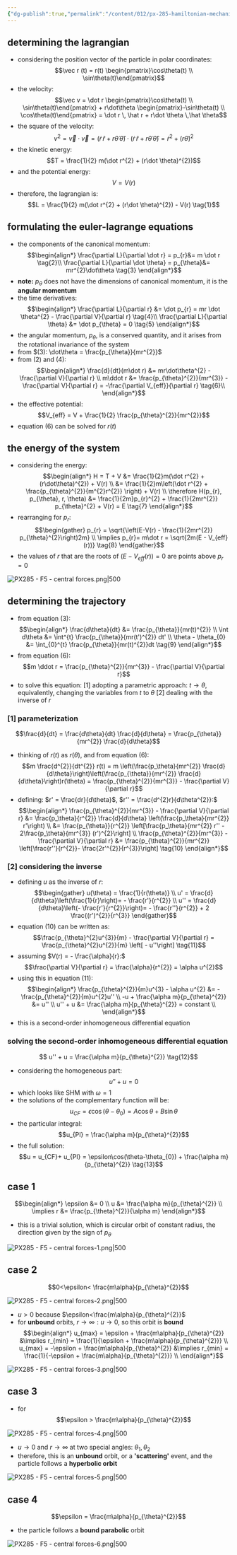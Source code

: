 ```yaml
---
{"dg-publish":true,"permalink":"/content/012/px-285-hamiltonian-mechanics-and-fluid-dynamics/term-1-hamiltonian-mechanics/f-hamilton-s-equations/px-285-f5-central-forces-particle-approaching-the-sun/","noteIcon":"1","created":"2024-11-25T10:50:32.000+00:00","updated":"2025-01-05T10:09:18.113+00:00"}
---
```


## determining the lagrangian
- considering the position vector of the particle in polar coordinates: 
$$\vec r (t) = r(t) \begin{pmatrix}\cos\theta(t) \\ \sin\theta(t)\end{pmatrix}$$
- the velocity: 
$$\vec v = \dot r \begin{pmatrix}\cos\theta(t) \\ \sin\theta(t)\end{pmatrix}  + r\dot\theta \begin{pmatrix}-\sin\theta(t) \\ \cos\theta(t)\end{pmatrix} = \dot r \, \hat r + r\dot \theta \,\hat \theta$$
- the square of the velocity: 
$$v^{2} = \vec v \cdot \vec v = (\dot r \, \hat r + r\dot \theta \,\hat \theta)\cdot(\dot r \, \hat r + r\dot \theta \,\hat \theta)  = \dot r^{2} + (r\dot\theta)^{2}$$
- the kinetic energy: 
$$T = \frac{1}{2} m(\dot r^{2} + (r\dot \theta)^{2})$$
- and the potential energy: 
$$V = V(r)$$
- therefore, the lagrangian is: 
$$L = \frac{1}{2} m(\dot r^{2} + (r\dot \theta)^{2}) - V(r) \tag{1}$$
## formulating the euler-lagrange equations
- the components of the canonical momentum: 
$$\begin{align*}
	\frac{\partial L}{\partial \dot r} = p_{r}&= m \dot r \tag{2}\\
	\frac{\partial L}{\partial \dot \theta} = p_{\theta}&= mr^{2}\dot\theta \tag{3}
\end{align*}$$
- **note:** $p_\theta$ does not have the dimensions of canonical momentum, it is the **angular momentum**
- the time derivatives: 
$$\begin{align*}
\frac{\partial L}{\partial r} &= \dot p_{r} = mr \dot \theta^{2} - \frac{\partial V}{\partial r} \tag{4}\\ 
\frac{\partial L}{\partial \theta} &= \dot p_{\theta} = 0 \tag{5}
\end{align*}$$
- the angular momentum, $p_{\theta}$, is a conserved quantity, and it arises from the rotational invariance of the system
- from $(3): \dot\theta = \frac{p_{\theta}}{mr^{2}}$
- from $(2)$ and $(4):$ 
$$\begin{align*}
\frac{d}{dt}(m\dot r) &= mr\dot\theta^{2} - \frac{\partial V}{\partial r} \\
m\ddot r &= \frac{p_{\theta}^{2}}{mr^{3}} - \frac{\partial V}{\partial r} = -\frac{\partial V_{eff}}{\partial r} \tag{6}\\
\end{align*}$$
- the effective potential: 
$$V_{eff} = V + \frac{1}{2} \frac{p_{\theta}^{2}}{mr^{2}}$$
- equation $(6)$ can be solved for $r(t)$
## the energy of the system
- considering the energy: 
$$\begin{align*}
	H = T + V  &= \frac{1}{2}m(\dot r^{2} + (r\dot\theta)^{2}) + V(r) \\
	&= \frac{1}{2}m\left(\dot r^{2} + \frac{p_{\theta}^{2}}{m^{2}r^{2}} \right) + V(r) \\
	\therefore H(p_{r}, p_{\theta}, r, \theta) &= \frac{1}{2m}p_{r}^{2} + \frac{1}{2mr^{2}} p_{\theta}^{2} + V(r) = E \tag{7}
\end{align*}$$
- rearranging for $p_{r}:$ 
$$\begin{gather}
p_{r} = \sqrt{\left(E-V(r) - \frac{1}{2mr^{2}} p_{\theta}^{2}\right)2m} \\
\implies p_{r}=  m\dot r = \sqrt{2m(E - V_{eff}(r))} \tag{8}
\end{gather}$$
- the values of $r$ that are the roots of ${} (E-V_{eff}(r))=0$ are points above $p_{r}=0$

![PX285 - F5 - central forces.png|500](/img/user/pics/PX285%20-%20F5%20-%20central%20forces.png)
## determining the trajectory
- from equation $(3):$ 
$$\begin{align*}
	\frac{d\theta}{dt} &= \frac{p_{\theta}}{mr(t)^{2}} \\
	\int d\theta &= \int^{t} \frac{p_{\theta}}{mr(t')^{2}} dt' \\
	\theta - \theta_{0} &= \int_{0}^{t} \frac{p_{\theta}}{mr(t)^{2}}dt \tag{9}
\end{align*}$$
- from equation $(6):$ 
$$m \ddot r = \frac{p_{\theta}^{2}}{mr^{3}} - \frac{\partial V}{\partial r}$$
- to solve this equation:
	[1] adopting a parametric approach: $t \to \theta$, equivalently, changing the variables from $t$ to $\theta$
	[2] dealing with the inverse of $r$
### [1] parameterization
$$\frac{d}{dt} = \frac{d\theta}{dt} \frac{d}{d\theta} = \frac{p_{\theta}}{mr^{2}} \frac{d}{d\theta}$$
- thinking of $r(t)$ as $r(\theta)$, and from equation $(6):$ 
$$m \frac{d^{2}}{dt^{2}} r(t) = m \left(\frac{p_\theta}{mr^{2}} \frac{d}{d\theta}\right)\left(\frac{p_{\theta}}{mr^{2}} \frac{d}{d\theta}\right)r(\theta) = \frac{p_{\theta}^{2}}{mr^{3}} - \frac{\partial V}{\partial r}$$
- defining: $r' = \frac{dr}{d\theta}$, $r'' = \frac{d^{2}r}{d\theta^{2}}:$ 
$$\begin{align*}
	\frac{p_{\theta}^{2}}{mr^{3}} - \frac{\partial V}{\partial r} &= \frac{p_\theta}{r^{2}} \frac{d}{d\theta} \left(\frac{p_\theta}{mr^{2}} r'\right) \\
	&= \frac{p_{\theta}}{r^{2}} \left[\frac{p_\theta}{mr^{2}} r'' - 2\frac{p_\theta}{mr^{3}} (r')^{2}\right] \\
	\frac{p_{\theta}^{2}}{mr^{3}} - \frac{\partial V}{\partial r} &= \frac{p_{\theta}^{2}}{mr^{2}} \left[\frac{r''}{r^{2}}- \frac{2r'^{2}}{r^{3}}\right] \tag{10}
\end{align*}$$
### [2] considering the inverse
- defining $u$ as the inverse of $r:$
$$\begin{gather}
u(\theta) = \frac{1}{r(\theta)} \\
u' = \frac{d}{d\theta}\left(\frac{1}{r}\right)= - \frac{r'}{r^{2}} \\ 
u'' = \frac{d}{d\theta}\left(- \frac{r'}{r^{2}}\right)= - \frac{r''}{r^{2}} + 2 \frac{(r')^{2}}{r^{3}}
\end{gather}$$
- equation $(10)$ can be written as: 
$$\frac{p_{\theta}^{2}u^{3}}{m} - \frac{\partial V}{\partial r} = \frac{p_{\theta}^{2}u^{2}}{m} \left[ - u''\right] \tag{11}$$
- assuming $V(r) = - \frac{\alpha}{r}:$ 
$$\frac{\partial V}{\partial r} = \frac{\alpha}{r^{2}} = \alpha u^{2}$$
- using this in equation $(11):$ 
$$\begin{align*}
	\frac{p_{\theta}^{2}}{m}u^{3} - \alpha u^{2} &= - \frac{p_{\theta}^{2}}{m}u^{2}u'' \\
	-u + \frac{\alpha m}{p_{\theta}^{2}} &= u'' \\
	u'' + u &= \frac{\alpha m}{p_{\theta}^{2}} = constant \\
\end{align*}$$
- this is a second-order inhomogeneous differential equation
### solving the second-order inhomogeneous differential equation
$$ u'' + u = \frac{\alpha m}{p_{\theta}^{2}} \tag{12}$$
- considering the homogeneous part:
$$u'' + u = 0$$
- which looks like SHM with $\omega=1$
- the solutions of the complementary function will be: 
$$u_{CF} = \epsilon \cos(\theta-\theta_{0}) = A\cos\theta + B\sin\theta$$
- the particular integral: 
$$u_{PI} = \frac{\alpha m}{p_{\theta}^{2}}$$
- the full solution: 
$$u = u_{CF}+ u_{PI} = \epsilon\cos(\theta-\theta_{0}) + \frac{\alpha m}{p_{\theta}^{2}} \tag{13}$$
## case 1 
$$\begin{align*}
\epsilon &= 0 \\ 
u &= \frac{\alpha m}{p_{\theta}^{2}} \\
\implies r &= \frac{p_{\theta}^{2}}{\alpha m}
\end{align*}$$
- this is a trivial solution, which is circular orbit of constant radius, the direction given by the sign of $p_{\theta}$

![PX285 - F5 - central forces-1.png|500](/img/user/pics/PX285%20-%20F5%20-%20central%20forces-1.png)
## case 2 
$$0<\epsilon< \frac{m\alpha}{p_{\theta}^{2}}$$

![PX285 - F5 - central forces-2.png|500](/img/user/pics/PX285%20-%20F5%20-%20central%20forces-2.png)

- $u>0$ because $\epsilon<\frac{m\alpha}{p_{\theta}^{2}}$
- for **unbound** orbits, $r\to\infty: u\to0$, so this orbit is **bound**
$$\begin{align*}
	u_{max} = \epsilon + \frac{m\alpha}{p_{\theta}^{2}} &\implies r_{min} = \frac{1}{\epsilon + \frac{m\alpha}{p_{\theta}^{2}}} \\
	u_{max} = -\epsilon + \frac{m\alpha}{p_{\theta}^{2}} &\implies r_{min} = \frac{1}{-\epsilon + \frac{m\alpha}{p_{\theta}^{2}}} \\
\end{align*}$$

![PX285 - F5 - central forces-3.png|500](/img/user/pics/PX285%20-%20F5%20-%20central%20forces-3.png)
## case 3
- for 
$$\epsilon > \frac{m\alpha}{p_{\theta}^{2}}$$

![PX285 - F5 - central forces-4.png|500](/img/user/pics/PX285%20-%20F5%20-%20central%20forces-4.png)

- $u\to0$ and ${} r\to\infty$ at two special angles: $\theta_{1}, \theta_{2}$
- therefore, this is an **unbound** orbit, or a **'scattering'** event, and the particle follows a **hyperbolic orbit**

![PX285 - F5 - central forces-5.png|500](/img/user/pics/PX285%20-%20F5%20-%20central%20forces-5.png)
## case 4
$$\epsilon = \frac{m\alpha}{p_{\theta}^{2}}$$
- the particle follows a **bound parabolic** orbit

![PX285 - F5 - central forces-6.png|500](/img/user/pics/PX285%20-%20F5%20-%20central%20forces-6.png)
